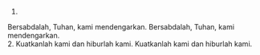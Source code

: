 1.
Bersabdalah, Tuhan, kami mendengarkan.
Bersabdalah, Tuhan, kami mendengarkan.
<br>
2.
Kuatkanlah kami dan hiburlah kami.
Kuatkanlah kami dan hiburlah kami.

